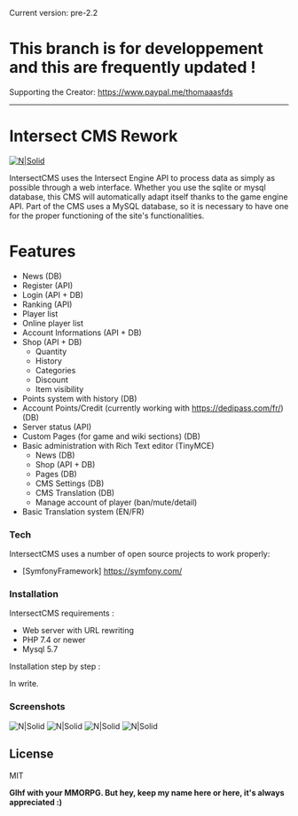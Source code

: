 Current version: pre-2.2

# This branch is for developpement and this are frequently updated !

Supporting the Creator: https://www.paypal.me/thomaaasfds

 -------------------------
 
# Intersect CMS Rework

[![N|Solid](https://s3.us-east-2.amazonaws.com/ascensiongamedev/filehost/a4727b61d3221e25d4960d124f383986.png)](https://www.freemmorpgmaker.com/)

IntersectCMS uses the Intersect Engine API to process data as simply as possible through a web interface. Whether you use the sqlite or mysql database, this CMS will automatically adapt itself thanks to the game engine API. Part of the CMS uses a MySQL database, so it is necessary to have one for the proper functioning of the site's functionalities.

# Features

- News (DB)
- Register (API)
- Login (API + DB)
- Ranking (API)
- Player list
- Online player list
- Account Informations (API + DB)
- Shop (API + DB)
    - Quantity
    - History
    - Categories 
    - Discount
    - Item visibility
- Points system with history (DB)
- Account Points/Credit (currently working with https://dedipass.com/fr/) (DB)
- Server status (API)
- Custom Pages (for game and wiki sections) (DB)
- Basic administration with Rich Text editor (TinyMCE)
    - News (DB)
    - Shop (API + DB)
    - Pages (DB)
    - CMS Settings (DB)
    - CMS Translation (DB)
    - Manage account of player (ban/mute/detail)
- Basic Translation system (EN/FR)


### Tech

IntersectCMS uses a number of open source projects to work properly:

* [SymfonyFramework] https://symfony.com/


### Installation

IntersectCMS requirements :

- Web server with URL rewriting
- PHP 7.4 or newer
- Mysql 5.7

Installation step by step :

In write.

### Screenshots

![N|Solid](https://i.postimg.cc/sX55nFyD/1.png)
![N|Solid](https://i.postimg.cc/Xq8dbwpR/2.png)
![N|Solid](https://i.postimg.cc/Y0kYZXqN/3.png)
![N|Solid](https://i.postimg.cc/6qY2StPw/4.png)

License
----

MIT


**Glhf with your MMORPG. But hey, keep my name here or here, it's always appreciated :)**
